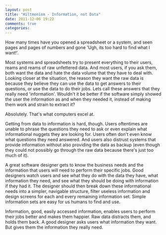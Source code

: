 ```yaml
---
layout: post
title: "Hiltmonism - Information, not Data"
date: 2011-12-06 19:22
comments: true
categories: 
---
```


How many times have you opened a spreadsheet or a system, and seen pages and pages of numbers and gone 'Ugh, its too hard to find what I want!'. 

Most systems and spreadsheets try to present everything to their users, reams and reams of raw unfettered data. And most users, if you ask them, both want the data and hate the data volume that they have to deal with. Looking closer at the situation, the reason they want the raw data is because they believe they can use the data to get answers to their questions, or use the data to do their jobs. Lets call these answers that they really need 'information'.  Wouldn't it be better if the software simply showed the user the information as and when they needed it, instead of making them work and strain to extract it?

Absolutely. That's what computers excel at.

Getting from data to information is hard, though. Users oftentimes are unable to phrase the questions they need to ask or even explain what informational nuggets they are looking for. Users often don't even know what questions they need answered. And users also distrust systems that provide information without also providing the data as backup (even though they could not possibly go through the raw data because there's just too much of it).

A great software designer gets to know the business needs and the information that users will need to perform their specific jobs. Good designers watch users and see what they do with the data they have, what information they need, and see what they should be doing with information if they had it. The designer should then break down these informational needs into a simpler, navigable structure, filter useless information and design screens for each and every remaining information set. Simple information sets are easy for us humans to find and use.

Information, good, easily accessed information, enables users to perform their jobs better and makes them happier.  Raw data distracts them, and holds them back. A good designer asks users what information they want. But gives them the information they really need.
